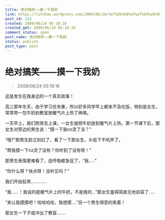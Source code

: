 ```yaml
---
title: 绝对搞笑——摸一下我奶
link: https://lufuhao.wordpress.com/2009/06/24/%e7%bb%9d%e5%af%b9%e6%90%9e%e7%ac%91%e2%80%94%e2%80%94%e6%91%b8%e4%b8%80%e4%b8%8b%e6%88%91%e5%a5%b6/
post_id: 213
created: 2009/06/24 05:18:16
created_gmt: 2009/06/24 05:18:16
comment_status: open
post_name: 绝对搞笑——摸一下我奶
status: publish
post_type: post
---
```


# 绝对搞笑——摸一下我奶

> 2009/06/24 05:18:16

 

这是发生在我身边的一个真实故事！

高三那年冬天，由于学习任务重，所以好多同学早上都来不及吃饭，特别是女生，常常带一包牛奶到教室放暖气片上热了再喝。

一天早上，我们照常去上课，一女生就把牛奶放到暖气片上热。第一节课下后，那女生对旁边的男生说：“摸一下我nz烫了没？”

“哦?”那男生脸立刻红了，看了一下那女生，头低下不吭声了。

“帮我摸一下nz烫了没有？你听到了没有呀！”

那男生表情更难看了，连呼吸都急促了，“我.....”

“你什么呀？快点呀！没听见吗？”

我们开始狂笑.............

“我......！我说的是暖气片上的牛奶，不是我的...”那女生羞得简直无地自容了.....

“来让我摸摸吧！哈哈哈哈，我想摸....”另一个男生得意的笑着！

那女生一下子就冲出了教室.......
